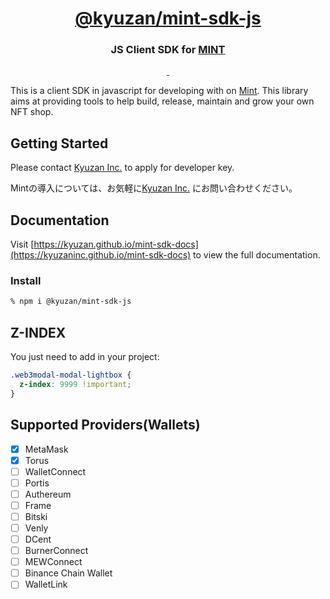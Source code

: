 <p align="center">
    <a href="https://www.npmjs.com/package/@kyuzan/mint-sdk-js">
        <h1 align="center">@kyuzan/mint-sdk-js</h1>
    </a>
    <h3 align="center">JS Client SDK for <a href="https://www.mintnft.jp/">MINT</a></h3>

</p>

<p align="center">
  <a aria-label="NPM version" href="https://www.npmjs.com/package/@kyuzan/mint-sdk-js">
    <img alt="" src="https://img.shields.io/npm/v/@kyuzan/mint-sdk-js.svg?style=for-the-badge&labelColor=000000" />
  </a>
  <a aria-label="License" href="https://github.com/KyuzanInc/mint-sdk-js/blob/main/LICENSE.md">
    <img alt="" src="https://img.shields.io/npm/l/next.svg?style=for-the-badge&labelColor=000000" />
  </a>
</p>

This is a client SDK in javascript for developing with on [Mint]((https://www.mintnft.jp/)).
This library aims at providing tools to help build, release, maintain and grow your own NFT shop.

## Getting Started

Please contact [Kyuzan Inc.](https://kyuzan.com/) to apply for developer key.

Mintの導入については、お気軽に[Kyuzan Inc.](https://www.mintnft.jp/) にお問い合わせください。

## Documentation

Visit [https://kyuzan.github.io/mint-sdk-docs](https://kyuzaninc.github.io/mint-sdk-docs) to view the full documentation.

### Install

```bash
% npm i @kyuzan/mint-sdk-js
```

## Z-INDEX

You just need to add in your project:

```css
.web3modal-modal-lightbox {
  z-index: 9999 !important;
}
```

## Supported Providers(Wallets)

- [x] MetaMask
- [x] Torus
- [ ] WalletConnect
- [ ] Portis
- [ ] Authereum
- [ ] Frame
- [ ] Bitski
- [ ] Venly
- [ ] DCent
- [ ] BurnerConnect
- [ ] MEWConnect
- [ ] Binance Chain Wallet
- [ ] WalletLink